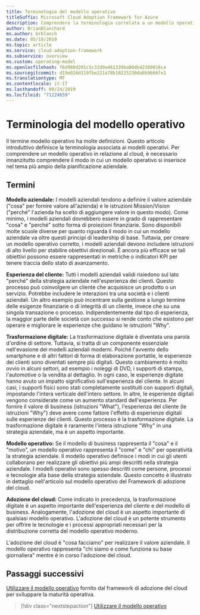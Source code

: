 ```yaml
---
title: Terminologia del modello operativo
titleSuffix: Microsoft Cloud Adoption Framework for Azure
description: Comprendere la terminologia correlata a un modello operativo.
author: BrianBlanchard
ms.author: brblanch
ms.date: 05/19/2019
ms.topic: article
ms.service: cloud-adoption-framework
ms.subservice: overview
ms.custom: operating-model
ms.openlocfilehash: f6d988d201c5c32d9a461339ba00db42380016ce
ms.sourcegitcommit: d19e026d119fbe221a78b10225230da8b9666fe1
ms.translationtype: MT
ms.contentlocale: it-IT
ms.lasthandoff: 09/24/2019
ms.locfileid: "71224659"
---
```

# <a name="operating-model-terminology"></a>Terminologia del modello operativo

Il termine modello operativo ha molte definizioni. Questo articolo introduttivo definisce la terminologia associata ai modelli operativi. Per comprendere un modello operativo in relazione al cloud, è necessario innanzitutto comprendere il modo in cui un modello operativo si inserisce nel tema più ampio della pianificazione aziendale.

## <a name="terms"></a>Termini

**Modello aziendale:** I modelli aziendali tendono a definire il valore aziendale ("cosa" per fornire valore all'azienda) e le istruzioni Mission/Vision ("perché" l'azienda ha scelto di aggiungere valore in questo modo). Come minimo, i modelli aziendali dovrebbero essere in grado di rappresentare "cosa" e "perché" sotto forma di proiezioni finanziarie. Sono disponibili molte scuole diverse per quanto riguarda il modo in cui un modello aziendale va oltre questi principi di leadership di base. Tuttavia, per creare un modello operativo corretto, i modelli aziendali devono includere istruzioni di alto livello per stabilire obiettivi direzionali. È ancora più efficace se tali obiettivi possono essere rappresentati in metriche o indicatori KPI per tenere traccia dello stato di avanzamento.

**Esperienza del cliente:** Tutti i modelli aziendali validi risiedono sul lato "perché" della strategia aziendale nell'esperienza dei clienti. Questo processo può coinvolgere un cliente che acquisisce un prodotto o un servizio. Potrebbe includere le interazioni tra una società e i clienti aziendali. Un altro esempio può incentrare sulla gestione a lungo termine delle esigenze finanziarie o di integrità di un cliente, invece che su una singola transazione o processo. Indipendentemente dal tipo di esperienza, la maggior parte delle società con successo si rende conto che esistono per operare e migliorare le esperienze che guidano le istruzioni "Why".

**Trasformazione digitale:** La trasformazione digitale è diventata una parola d'ordine di settore. Tuttavia, si tratta di un componente essenziale nell'evasione dei modelli aziendali moderni. Poiché l'avvento dello smartphone e di altri fattori di forma di elaborazione portatile, le esperienze dei clienti sono diventati sempre più digitali. Questo cambiamento è molto ovvio in alcuni settori, ad esempio i noleggi di DVD, i supporti di stampa, l'automotive o la vendita al dettaglio. In ogni caso, le esperienze digitate hanno avuto un impatto significativo sull'esperienza del cliente. In alcuni casi, i supporti fisici sono stati completamente sostituiti con supporti digitali, impostando l'intera verticale dell'intero settore. In altre, le esperienze digitali vengono considerate come un aumento standard dell'esperienza. Per fornire il valore di business (istruzioni "What"), l'esperienza del cliente (le istruzioni "Why") deve avere come fattore l'effetto di esperienze digitali sulle esperienze dei clienti. Questo processo è la trasformazione digitale. La trasformazione digitale è raramente l'intera istruzione "Why" in una strategia aziendale, ma è un aspetto importante.

**Modello operativo:** Se il modello di business rappresenta il "cosa" e il "motivo", un modello operativo rappresenta il "come" e "chi" per operatività la strategia aziendale. Il modello operativo definisce i modi in cui gli utenti collaborano per realizzare gli obiettivi più ampi descritti nella strategia aziendale. I modelli operativi sono spesso descritti come persone, processi e tecnologie alla base della strategia aziendale. Questo concetto è illustrato in dettaglio nell'articolo sul modello operativo del Framework di adozione del cloud.

**Adozione del cloud:** Come indicato in precedenza, la trasformazione digitale è un aspetto importante dell'esperienza del cliente e del modello di business. Analogamente, l'adozione del cloud è un aspetto importante di qualsiasi modello operativo. L'adozione del cloud è un potente strumento per offrire le tecnologie e i processi appropriati necessari per la distribuzione corretta del modello operativo moderno.

L'adozione del cloud è "cosa facciamo" per realizzare il valore aziendale. Il modello operativo rappresenta "chi siamo e come funziona su base giornaliera" mentre è in corso l'adozione del cloud.

## <a name="next-steps"></a>Passaggi successivi

[Utilizzare il modello operativo](./index.md) fornito dal framework di adozione del cloud per sviluppare la maturità operativa.

> [!div class="nextstepaction"]
> [Utilizzare il modello operativo](./index.md)
